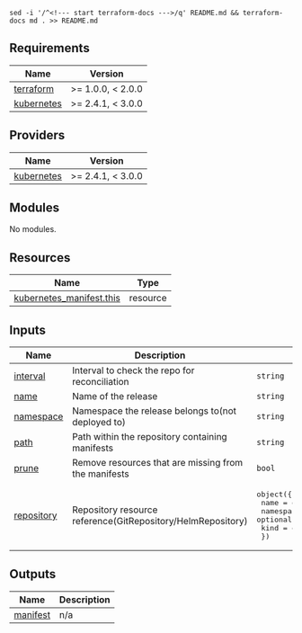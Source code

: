 `sed -i '/^<!--- start terraform-docs --->/q' README.md && terraform-docs md . >> README.md`

<!--- start terraform-docs --->

## Requirements

| Name                                                                        | Version           |
| --------------------------------------------------------------------------- | ----------------- |
| <a name="requirement_terraform"></a> [terraform](#requirement_terraform)    | >= 1.0.0, < 2.0.0 |
| <a name="requirement_kubernetes"></a> [kubernetes](#requirement_kubernetes) | >= 2.4.1, < 3.0.0 |

## Providers

| Name                                                                  | Version           |
| --------------------------------------------------------------------- | ----------------- |
| <a name="provider_kubernetes"></a> [kubernetes](#provider_kubernetes) | >= 2.4.1, < 3.0.0 |

## Modules

No modules.

## Resources

| Name                                                                                                                    | Type     |
| ----------------------------------------------------------------------------------------------------------------------- | -------- |
| [kubernetes_manifest.this](https://registry.terraform.io/providers/hashicorp/kubernetes/latest/docs/resources/manifest) | resource |

## Inputs

| Name                                                            | Description                                                 | Type                                                                                                                | Default         | Required |
| --------------------------------------------------------------- | ----------------------------------------------------------- | ------------------------------------------------------------------------------------------------------------------- | --------------- | :------: |
| <a name="input_interval"></a> [interval](#input_interval)       | Interval to check the repo for reconciliation               | `string`                                                                                                            | `null`          |    no    |
| <a name="input_name"></a> [name](#input_name)                   | Name of the release                                         | `string`                                                                                                            | n/a             |   yes    |
| <a name="input_namespace"></a> [namespace](#input_namespace)    | Namespace the release belongs to(not deployed to)           | `string`                                                                                                            | `"flux-system"` |    no    |
| <a name="input_path"></a> [path](#input_path)                   | Path within the repository containing manifests             | `string`                                                                                                            | n/a             |   yes    |
| <a name="input_prune"></a> [prune](#input_prune)                | Remove resources that are missing from the manifests        | `bool`                                                                                                              | `true`          |    no    |
| <a name="input_repository"></a> [repository](#input_repository) | Repository resource reference(GitRepository/HelmRepository) | <pre>object({<br> name = optional(string)<br> namespace = optional(string)<br> kind = optional(string)<br> })</pre> | `{}`            |    no    |

## Outputs

| Name                                                        | Description |
| ----------------------------------------------------------- | ----------- |
| <a name="output_manifest"></a> [manifest](#output_manifest) | n/a         |
